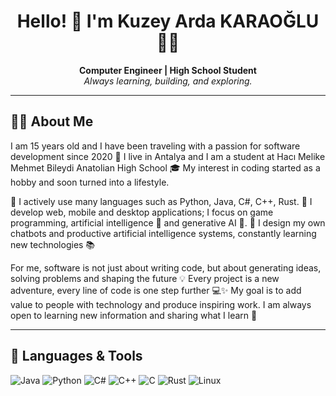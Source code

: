 <h1 align="center">Hello! 👋 I'm Kuzey Arda KARAOĞLU 👨‍💻</h1>
<p align="center">
  <b>Computer Engineer | High School Student</b><br/>
  <i>Always learning, building, and exploring.</i>
</p>

---

## 👨‍💻 About Me

I am 15 years old and I have been traveling with a passion for software development since 2020 🚀
I live in Antalya and I am a student at Hacı Melike Mehmet Bileydi Anatolian High School 🎓
My interest in coding started as a hobby and soon turned into a lifestyle.

🔹 I actively use many languages such as Python, Java, C#, C++, Rust.
🔹 I develop web, mobile and desktop applications; I focus on game programming, artificial intelligence 🤖 and generative AI 🧠.
🔹 I design my own chatbots and productive artificial intelligence systems, constantly learning new technologies 📚

For me, software is not just about writing code, but about generating ideas, solving problems and shaping the future 💡
Every project is a new adventure, every line of code is one step further 💻✨
My goal is to add value to people with technology and produce inspiring work.
I am always open to learning new information and sharing what I learn 🙌

---

## 🧰 Languages & Tools

![Java](https://img.shields.io/badge/Java-ED8B00?style=for-the-badge&logo=java&logoColor=white)
![Python](https://img.shields.io/badge/Python-3670A0?style=for-the-badge&logo=python&logoColor=white)
![C#](https://img.shields.io/badge/C%23-68217A?style=for-the-badge&logo=c#&logoColor=white)
![C++](https://img.shields.io/badge/C++-316192?style=for-the-badge&logo=cplusplus&logoColor=white)
![C](https://img.shields.io/badge/C-316192?style=for-the-badge&logo=c&logoColor=white)
![Rust](https://img.shields.io/badge/Rust-ED8B00?style=for-the-badge&logo=rust&logoColor=white)
![Linux](https://img.shields.io/badge/Linux-FCC624?style=for-the-badge&logo=linux&logoColor=black)

